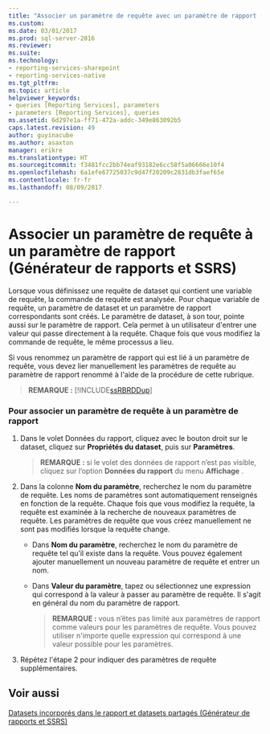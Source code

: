 ```yaml
---
title: "Associer un paramètre de requête avec un paramètre de rapport (Générateur de rapports et SSRS) | Documents Microsoft"
ms.custom: 
ms.date: 03/01/2017
ms.prod: sql-server-2016
ms.reviewer: 
ms.suite: 
ms.technology:
- reporting-services-sharepoint
- reporting-services-native
ms.tgt_pltfrm: 
ms.topic: article
helpviewer_keywords:
- queries [Reporting Services], parameters
- parameters [Reporting Services], queries
ms.assetid: 6d297e1a-ff71-472a-addc-349e863092b5
caps.latest.revision: 49
author: guyinacube
ms.author: asaxton
manager: erikre
ms.translationtype: HT
ms.sourcegitcommit: f3481fcc2bb74eaf93182e6cc58f5a06666e10f4
ms.openlocfilehash: 6a1efe67725037c9d47f20209c2831db3faef65e
ms.contentlocale: fr-fr
ms.lasthandoff: 08/09/2017

---
```

# <a name="associate-a-query-parameter-with-a-report-parameter-report-builder-and-ssrs"></a>Associer un paramètre de requête à un paramètre de rapport (Générateur de rapports et SSRS)
  Lorsque vous définissez une requête de dataset qui contient une variable de requête, la commande de requête est analysée. Pour chaque variable de requête, un paramètre de dataset et un paramètre de rapport correspondants sont créés. Le paramètre de dataset, à son tour, pointe aussi sur le paramètre de rapport. Cela permet à un utilisateur d'entrer une valeur qui passe directement à la requête. Chaque fois que vous modifiez la commande de requête, le même processus a lieu.  
  
 Si vous renommez un paramètre de rapport qui est lié à un paramètre de requête, vous devez lier manuellement les paramètres de requête au paramètre de rapport renommé à l'aide de la procédure de cette rubrique.  
  
> **REMARQUE :** [!INCLUDE[ssRBRDDup](../../includes/ssrbrddup-md.md)]  
  
### <a name="to-associate-a-query-parameter-with-a-report-parameter"></a>Pour associer un paramètre de requête à un paramètre de rapport  
  
1.  Dans le volet Données du rapport, cliquez avec le bouton droit sur le dataset, cliquez sur **Propriétés du dataset**, puis sur **Paramètres**.  
  
    > **REMARQUE :** si le volet des données de rapport n’est pas visible, cliquez sur l’option **Données du rapport** du menu **Affichage** .  
  
2.  Dans la colonne **Nom du paramètre**, recherchez le nom du paramètre de requête. Les noms de paramètres sont automatiquement renseignés en fonction de la requête. Chaque fois que vous modifiez la requête, la requête est examinée à la recherche de nouveaux paramètres de requête. Les paramètres de requête que vous créez manuellement ne sont pas modifiés lorsque la requête change.  
  
    -   Dans **Nom du paramètre**, recherchez le nom du paramètre de requête tel qu’il existe dans la requête. Vous pouvez également ajouter manuellement un nouveau paramètre de requête et entrer un nom.  
  
    -   Dans **Valeur du paramètre**, tapez ou sélectionnez une expression qui correspond à la valeur à passer au paramètre de requête. Il s'agit en général du nom du paramètre de rapport.  
  
        > **REMARQUE :** vous n’êtes pas limité aux paramètres de rapport comme valeurs pour les paramètres de requête. Vous pouvez utiliser n'importe quelle expression qui correspond à une valeur possible pour les paramètres.  
  
3.  Répétez l'étape 2 pour indiquer des paramètres de requête supplémentaires.  
  
## <a name="see-also"></a>Voir aussi  
 [Datasets incorporés dans le rapport et datasets partagés &#40;Générateur de rapports et SSRS&#41;](../../reporting-services/report-data/report-embedded-datasets-and-shared-datasets-report-builder-and-ssrs.md)   

  
  
